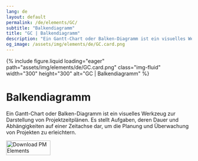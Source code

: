 ```yaml
---
lang: de
layout: default
permalink: /de/elements/GC/
subtitle: "Balkendiagramm"
title: "GC | Balkendiagramm"
description: "Ein Gantt-Chart oder Balken-Diagramm ist ein visuelles Werkzeug zur Darstellung von Projektzeitplänen. Es stellt Aufgaben, deren Dauer und Abhängigkeiten auf einer Zeitachse dar, um die Planung und Überwachung von Projekten zu erleichtern."
og_image: /assets/img/elements/de/GC.card.png
---
```


{% include figure.liquid loading="eager" path="assets/img/elements/de/GC.card.png" class="img-fluid" width="300" height="300" alt="GC | Balkendiagramm" %}

# Balkendiagramm

Ein Gantt-Chart oder Balken-Diagramm ist ein visuelles Werkzeug zur Darstellung von Projektzeitplänen. Es stellt Aufgaben, deren Dauer und Abhängigkeiten auf einer Zeitachse dar, um die Planung und Überwachung von Projekten zu erleichtern.

<a href="https://apps.apple.com/app/apple-store/id6738084498?pt=127441684&ct=website&mt=8">
  <img src="{{ "assets/img/en/appstore.png" | relative_url }}" width="120" height="40" alt="Download PM Elements">
</a>
